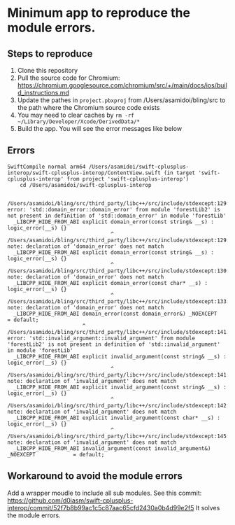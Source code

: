 # Minimum app to reproduce the module errors.

## Steps to reproduce

1. Clone this repository
2. Pull the source code for Chromium: https://chromium.googlesource.com/chromium/src/+/main/docs/ios/build_instructions.md
3. Update the pathes in `project.pbxproj` from /Users/asamidoi/bling/src to the path where the Chromium source code exists
4. You may need to clear caches by `rm -rf ~/Library/Developer/Xcode/DerivedData/*`
5. Build the app. You will see the error messages like below

## Errors

```
SwiftCompile normal arm64 /Users/asamidoi/swift-cplusplus-interop/swift-cplusplus-interop/ContentView.swift (in target 'swift-cplusplus-interop' from project 'swift-cplusplus-interop')
    cd /Users/asamidoi/swift-cplusplus-interop
    

/Users/asamidoi/bling/src/third_party/libc++/src/include/stdexcept:129:34: error: 'std::domain_error::domain_error' from module 'forestLib2' is not present in definition of 'std::domain_error' in module 'forestLib'
  _LIBCPP_HIDE_FROM_ABI explicit domain_error(const string& __s) : logic_error(__s) {}
                                 ^
/Users/asamidoi/bling/src/third_party/libc++/src/include/stdexcept:129:34: note: declaration of 'domain_error' does not match
  _LIBCPP_HIDE_FROM_ABI explicit domain_error(const string& __s) : logic_error(__s) {}
                                 ^
/Users/asamidoi/bling/src/third_party/libc++/src/include/stdexcept:130:34: note: declaration of 'domain_error' does not match
  _LIBCPP_HIDE_FROM_ABI explicit domain_error(const char* __s) : logic_error(__s) {}
                                 ^
/Users/asamidoi/bling/src/third_party/libc++/src/include/stdexcept:133:25: note: declaration of 'domain_error' does not match
  _LIBCPP_HIDE_FROM_ABI domain_error(const domain_error&) _NOEXCEPT            = default;
                        ^
/Users/asamidoi/bling/src/third_party/libc++/src/include/stdexcept:141:34: error: 'std::invalid_argument::invalid_argument' from module 'forestLib2' is not present in definition of 'std::invalid_argument' in module 'forestLib'
  _LIBCPP_HIDE_FROM_ABI explicit invalid_argument(const string& __s) : logic_error(__s) {}
                                 ^
/Users/asamidoi/bling/src/third_party/libc++/src/include/stdexcept:141:34: note: declaration of 'invalid_argument' does not match
  _LIBCPP_HIDE_FROM_ABI explicit invalid_argument(const string& __s) : logic_error(__s) {}
                                 ^
/Users/asamidoi/bling/src/third_party/libc++/src/include/stdexcept:142:34: note: declaration of 'invalid_argument' does not match
  _LIBCPP_HIDE_FROM_ABI explicit invalid_argument(const char* __s) : logic_error(__s) {}
                                 ^
/Users/asamidoi/bling/src/third_party/libc++/src/include/stdexcept:145:25: note: declaration of 'invalid_argument' does not match
  _LIBCPP_HIDE_FROM_ABI invalid_argument(const invalid_argument&) _NOEXCEPT            = default;
```

## Workaround to avoid the module errors

Add a wrapper moudle to include all sub modules.
See this commit: https://github.com/d0iasm/swift-cplusplus-interop/commit/52f7b8b99ac1c5c87aac65cfd2430a0b4d99e2f5
It solves the module errors.
